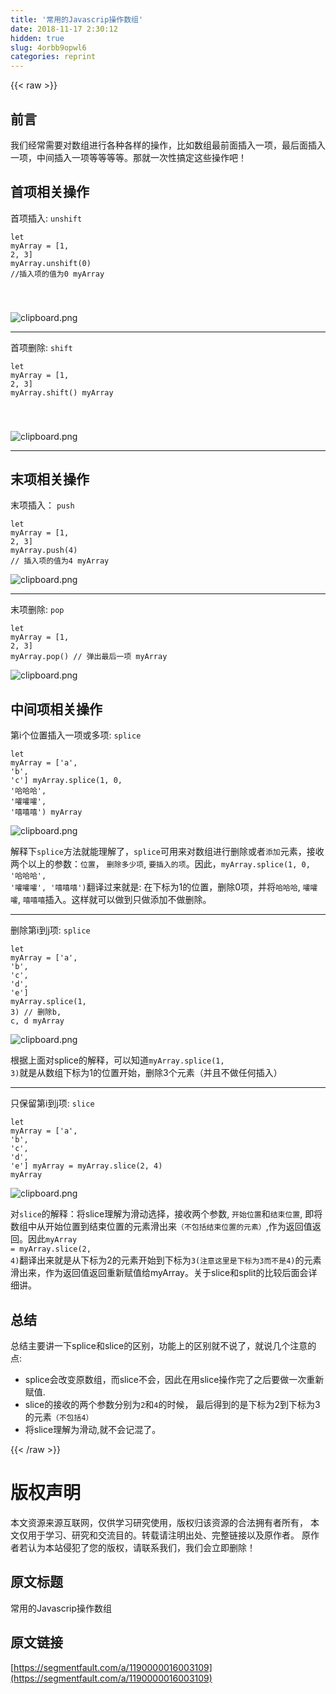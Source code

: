 ```yaml
---
title: '常用的Javascrip操作数组' 
date: 2018-11-17 2:30:12
hidden: true
slug: 4orbb9opwl6
categories: reprint
---
```


{{< raw >}}
<h2 id="articleHeader0">&#x524D;&#x8A00;</h2><p>&#x6211;&#x4EEC;&#x7ECF;&#x5E38;&#x9700;&#x8981;&#x5BF9;&#x6570;&#x7EC4;&#x8FDB;&#x884C;&#x5404;&#x79CD;&#x5404;&#x6837;&#x7684;&#x64CD;&#x4F5C;&#xFF0C;&#x6BD4;&#x5982;&#x6570;&#x7EC4;&#x6700;&#x524D;&#x9762;&#x63D2;&#x5165;&#x4E00;&#x9879;&#xFF0C;&#x6700;&#x540E;&#x9762;&#x63D2;&#x5165;&#x4E00;&#x9879;&#xFF0C;&#x4E2D;&#x95F4;&#x63D2;&#x5165;&#x4E00;&#x9879;&#x7B49;&#x7B49;&#x7B49;&#x7B49;&#x3002;&#x90A3;&#x5C31;&#x4E00;&#x6B21;&#x6027;&#x641E;&#x5B9A;&#x8FD9;&#x4E9B;&#x64CD;&#x4F5C;&#x5427;&#xFF01;</p><h2 id="articleHeader1">&#x9996;&#x9879;&#x76F8;&#x5173;&#x64CD;&#x4F5C;</h2><p>&#x9996;&#x9879;&#x63D2;&#x5165;: <code>unshift</code></p><div class="widget-codetool" style="display:none"><div class="widget-codetool--inner"><span class="selectCode code-tool" data-toggle="tooltip" data-placement="top" title="" data-original-title="&#x5168;&#x9009;"></span> <span type="button" class="copyCode code-tool" data-toggle="tooltip" data-placement="top" data-clipboard-text="let myArray = [1, 2, 3]
myArray.unshift(0) //&#x63D2;&#x5165;&#x9879;&#x7684;&#x503C;&#x4E3A;0
myArray

" title="" data-original-title="&#x590D;&#x5236;"></span> <span type="button" class="saveToNote code-tool" data-toggle="tooltip" data-placement="top" title="" data-original-title="&#x653E;&#x8FDB;&#x7B14;&#x8BB0;"></span></div></div><pre class="hljs lsl"><code>let myArray = [<span class="hljs-number">1</span>, <span class="hljs-number">2</span>, <span class="hljs-number">3</span>]
myArray.unshift(<span class="hljs-number">0</span>) <span class="hljs-comment">//&#x63D2;&#x5165;&#x9879;&#x7684;&#x503C;&#x4E3A;0</span>
myArray

</code></pre><p><span class="img-wrap"><img data-src="/img/bVbfi1l?w=293&amp;h=77" src="https://static.alili.tech/img/bVbfi1l?w=293&amp;h=77" alt="clipboard.png" title="clipboard.png" style="cursor:pointer;display:inline"></span></p><hr><p>&#x9996;&#x9879;&#x5220;&#x9664;: <code>shift</code></p><div class="widget-codetool" style="display:none"><div class="widget-codetool--inner"><span class="selectCode code-tool" data-toggle="tooltip" data-placement="top" title="" data-original-title="&#x5168;&#x9009;"></span> <span type="button" class="copyCode code-tool" data-toggle="tooltip" data-placement="top" data-clipboard-text="let myArray = [1, 2, 3]
myArray.shift()
myArray

" title="" data-original-title="&#x590D;&#x5236;"></span> <span type="button" class="saveToNote code-tool" data-toggle="tooltip" data-placement="top" title="" data-original-title="&#x653E;&#x8FDB;&#x7B14;&#x8BB0;"></span></div></div><pre class="hljs lsl"><code>let myArray = [<span class="hljs-number">1</span>, <span class="hljs-number">2</span>, <span class="hljs-number">3</span>]
myArray.shift()
myArray

</code></pre><p><span class="img-wrap"><img data-src="/img/bVbfi2q?w=291&amp;h=80" src="https://static.alili.tech/img/bVbfi2q?w=291&amp;h=80" alt="clipboard.png" title="clipboard.png" style="cursor:pointer;display:inline"></span></p><hr><h2 id="articleHeader2">&#x672B;&#x9879;&#x76F8;&#x5173;&#x64CD;&#x4F5C;</h2><p>&#x672B;&#x9879;&#x63D2;&#x5165;&#xFF1A; <code>push</code></p><div class="widget-codetool" style="display:none"><div class="widget-codetool--inner"><span class="selectCode code-tool" data-toggle="tooltip" data-placement="top" title="" data-original-title="&#x5168;&#x9009;"></span> <span type="button" class="copyCode code-tool" data-toggle="tooltip" data-placement="top" data-clipboard-text="let myArray = [1, 2, 3]
myArray.push(4) // &#x63D2;&#x5165;&#x9879;&#x7684;&#x503C;&#x4E3A;4
myArray
" title="" data-original-title="&#x590D;&#x5236;"></span> <span type="button" class="saveToNote code-tool" data-toggle="tooltip" data-placement="top" title="" data-original-title="&#x653E;&#x8FDB;&#x7B14;&#x8BB0;"></span></div></div><pre class="hljs lsl"><code>let myArray = [<span class="hljs-number">1</span>, <span class="hljs-number">2</span>, <span class="hljs-number">3</span>]
myArray.push(<span class="hljs-number">4</span>) <span class="hljs-comment">// &#x63D2;&#x5165;&#x9879;&#x7684;&#x503C;&#x4E3A;4</span>
myArray
</code></pre><p><span class="img-wrap"><img data-src="/img/bVbfi2J?w=333&amp;h=120" src="https://static.alili.tech/img/bVbfi2J?w=333&amp;h=120" alt="clipboard.png" title="clipboard.png" style="cursor:pointer;display:inline"></span></p><hr><p>&#x672B;&#x9879;&#x5220;&#x9664;: <code>pop</code></p><div class="widget-codetool" style="display:none"><div class="widget-codetool--inner"><span class="selectCode code-tool" data-toggle="tooltip" data-placement="top" title="" data-original-title="&#x5168;&#x9009;"></span> <span type="button" class="copyCode code-tool" data-toggle="tooltip" data-placement="top" data-clipboard-text="let myArray = [1, 2, 3]
myArray.pop() // &#x5F39;&#x51FA;&#x6700;&#x540E;&#x4E00;&#x9879;
myArray
" title="" data-original-title="&#x590D;&#x5236;"></span> <span type="button" class="saveToNote code-tool" data-toggle="tooltip" data-placement="top" title="" data-original-title="&#x653E;&#x8FDB;&#x7B14;&#x8BB0;"></span></div></div><pre class="hljs lsl"><code>let myArray = [<span class="hljs-number">1</span>, <span class="hljs-number">2</span>, <span class="hljs-number">3</span>]
myArray.pop() <span class="hljs-comment">// &#x5F39;&#x51FA;&#x6700;&#x540E;&#x4E00;&#x9879;</span>
myArray
</code></pre><p><span class="img-wrap"><img data-src="/img/bVbfi3j?w=305&amp;h=104" src="https://static.alili.tech/img/bVbfi3j?w=305&amp;h=104" alt="clipboard.png" title="clipboard.png" style="cursor:pointer;display:inline"></span></p><h2 id="articleHeader3">&#x4E2D;&#x95F4;&#x9879;&#x76F8;&#x5173;&#x64CD;&#x4F5C;</h2><p>&#x7B2C;i&#x4E2A;&#x4F4D;&#x7F6E;&#x63D2;&#x5165;&#x4E00;&#x9879;&#x6216;&#x591A;&#x9879;: <code>splice</code></p><div class="widget-codetool" style="display:none"><div class="widget-codetool--inner"><span class="selectCode code-tool" data-toggle="tooltip" data-placement="top" title="" data-original-title="&#x5168;&#x9009;"></span> <span type="button" class="copyCode code-tool" data-toggle="tooltip" data-placement="top" data-clipboard-text="let myArray = [&apos;a&apos;, &apos;b&apos;, &apos;c&apos;]
myArray.splice(1, 0, &apos;&#x54C8;&#x54C8;&#x54C8;&apos;, &apos;&#x56AF;&#x56AF;&#x56AF;&apos;, &apos;&#x563B;&#x563B;&#x563B;&apos;)
myArray
" title="" data-original-title="&#x590D;&#x5236;"></span> <span type="button" class="saveToNote code-tool" data-toggle="tooltip" data-placement="top" title="" data-original-title="&#x653E;&#x8FDB;&#x7B14;&#x8BB0;"></span></div></div><pre class="hljs bash"><code><span class="hljs-built_in">let</span> myArray = [<span class="hljs-string">&apos;a&apos;</span>, <span class="hljs-string">&apos;b&apos;</span>, <span class="hljs-string">&apos;c&apos;</span>]
myArray.splice(1, 0, <span class="hljs-string">&apos;&#x54C8;&#x54C8;&#x54C8;&apos;</span>, <span class="hljs-string">&apos;&#x56AF;&#x56AF;&#x56AF;&apos;</span>, <span class="hljs-string">&apos;&#x563B;&#x563B;&#x563B;&apos;</span>)
myArray
</code></pre><p><span class="img-wrap"><img data-src="/img/bVbfi8N?w=423&amp;h=83" src="https://static.alili.tech/img/bVbfi8N?w=423&amp;h=83" alt="clipboard.png" title="clipboard.png" style="cursor:pointer;display:inline"></span></p><p>&#x89E3;&#x91CA;&#x4E0B;<code>splice</code>&#x65B9;&#x6CD5;&#x5C31;&#x80FD;&#x7406;&#x89E3;&#x4E86;&#xFF0C;<code>splice</code>&#x53EF;&#x7528;&#x6765;&#x5BF9;&#x6570;&#x7EC4;&#x8FDB;&#x884C;&#x5220;&#x9664;&#x6216;&#x8005;<code>&#x6DFB;&#x52A0;</code>&#x5143;&#x7D20;&#xFF0C;&#x63A5;&#x6536;&#x4E24;&#x4E2A;&#x4EE5;&#x4E0A;&#x7684;&#x53C2;&#x6570;&#xFF1A;<code>&#x4F4D;&#x7F6E;</code>&#xFF0C; <code>&#x5220;&#x9664;&#x591A;&#x5C11;&#x9879;</code>, <code>&#x8981;&#x63D2;&#x5165;&#x7684;&#x9879;</code>&#x3002;&#x56E0;&#x6B64;&#xFF0C;<code>myArray.splice(1, 0, &apos;&#x54C8;&#x54C8;&#x54C8;&apos;, &apos;&#x56AF;&#x56AF;&#x56AF;&apos;, &apos;&#x563B;&#x563B;&#x563B;&apos;)</code>&#x7FFB;&#x8BD1;&#x8FC7;&#x6765;&#x5C31;&#x662F;: &#x5728;&#x4E0B;&#x6807;&#x4E3A;1&#x7684;&#x4F4D;&#x7F6E;&#xFF0C;&#x5220;&#x9664;0&#x9879;&#xFF0C;&#x5E76;&#x5C06;<code>&#x54C8;&#x54C8;&#x54C8;</code>, <code>&#x56AF;&#x56AF;&#x56AF;</code>, <code>&#x563B;&#x563B;&#x563B;</code>&#x63D2;&#x5165;&#x3002;&#x8FD9;&#x6837;&#x5C31;&#x53EF;&#x4EE5;&#x505A;&#x5230;&#x53EA;&#x505A;&#x6DFB;&#x52A0;&#x4E0D;&#x505A;&#x5220;&#x9664;&#x3002;</p><hr><p>&#x5220;&#x9664;&#x7B2C;i&#x5230;j&#x9879;: <code>splice</code></p><div class="widget-codetool" style="display:none"><div class="widget-codetool--inner"><span class="selectCode code-tool" data-toggle="tooltip" data-placement="top" title="" data-original-title="&#x5168;&#x9009;"></span> <span type="button" class="copyCode code-tool" data-toggle="tooltip" data-placement="top" data-clipboard-text="let myArray = [&apos;a&apos;, &apos;b&apos;, &apos;c&apos;, &apos;d&apos;, &apos;e&apos;]
myArray.splice(1, 3) // &#x5220;&#x9664;b, c, d
myArray
" title="" data-original-title="&#x590D;&#x5236;"></span> <span type="button" class="saveToNote code-tool" data-toggle="tooltip" data-placement="top" title="" data-original-title="&#x653E;&#x8FDB;&#x7B14;&#x8BB0;"></span></div></div><pre class="hljs ceylon"><code><span class="hljs-keyword">let</span> myArray = [<span class="hljs-string">&apos;a&apos;</span>, <span class="hljs-string">&apos;b&apos;</span>, <span class="hljs-string">&apos;c&apos;</span>, <span class="hljs-string">&apos;d&apos;</span>, <span class="hljs-string">&apos;e&apos;</span>]
myArray.splice(<span class="hljs-number">1</span>, <span class="hljs-number">3</span>) <span class="hljs-comment">// &#x5220;&#x9664;b, c, d</span>
myArray
</code></pre><p><span class="img-wrap"><img data-src="/img/bVbfjft?w=402&amp;h=75" src="https://static.alili.tech/img/bVbfjft?w=402&amp;h=75" alt="clipboard.png" title="clipboard.png" style="cursor:pointer;display:inline"></span></p><p>&#x6839;&#x636E;&#x4E0A;&#x9762;&#x5BF9;splice&#x7684;&#x89E3;&#x91CA;&#xFF0C;&#x53EF;&#x4EE5;&#x77E5;&#x9053;<code>myArray.splice(1, 3)</code>&#x5C31;&#x662F;&#x4ECE;&#x6570;&#x7EC4;&#x4E0B;&#x6807;&#x4E3A;1&#x7684;&#x4F4D;&#x7F6E;&#x5F00;&#x59CB;&#xFF0C;&#x5220;&#x9664;3&#x4E2A;&#x5143;&#x7D20;&#xFF08;&#x5E76;&#x4E14;&#x4E0D;&#x505A;&#x4EFB;&#x4F55;&#x63D2;&#x5165;&#xFF09;</p><hr><p>&#x53EA;&#x4FDD;&#x7559;&#x7B2C;i&#x5230;j&#x9879;: <code>slice</code></p><div class="widget-codetool" style="display:none"><div class="widget-codetool--inner"><span class="selectCode code-tool" data-toggle="tooltip" data-placement="top" title="" data-original-title="&#x5168;&#x9009;"></span> <span type="button" class="copyCode code-tool" data-toggle="tooltip" data-placement="top" data-clipboard-text="let myArray = [&apos;a&apos;, &apos;b&apos;, &apos;c&apos;, &apos;d&apos;, &apos;e&apos;]
myArray = myArray.slice(2, 4)
myArray
" title="" data-original-title="&#x590D;&#x5236;"></span> <span type="button" class="saveToNote code-tool" data-toggle="tooltip" data-placement="top" title="" data-original-title="&#x653E;&#x8FDB;&#x7B14;&#x8BB0;"></span></div></div><pre class="hljs bash"><code><span class="hljs-built_in">let</span> myArray = [<span class="hljs-string">&apos;a&apos;</span>, <span class="hljs-string">&apos;b&apos;</span>, <span class="hljs-string">&apos;c&apos;</span>, <span class="hljs-string">&apos;d&apos;</span>, <span class="hljs-string">&apos;e&apos;</span>]
myArray = myArray.slice(2, 4)
myArray
</code></pre><p><span class="img-wrap"><img data-src="/img/bVbfjgl?w=391&amp;h=85" src="https://static.alili.tech/img/bVbfjgl?w=391&amp;h=85" alt="clipboard.png" title="clipboard.png" style="cursor:pointer;display:inline"></span></p><p>&#x5BF9;<code>slice</code>&#x7684;&#x89E3;&#x91CA;&#xFF1A;&#x5C06;slice&#x7406;&#x89E3;&#x4E3A;&#x6ED1;&#x52A8;&#x9009;&#x62E9;&#xFF0C;&#x63A5;&#x6536;&#x4E24;&#x4E2A;&#x53C2;&#x6570;, <code>&#x5F00;&#x59CB;&#x4F4D;&#x7F6E;</code>&#x548C;<code>&#x7ED3;&#x675F;&#x4F4D;&#x7F6E;</code>, &#x5373;&#x5C06;&#x6570;&#x7EC4;&#x4E2D;&#x4ECE;&#x5F00;&#x59CB;&#x4F4D;&#x7F6E;&#x5230;&#x7ED3;&#x675F;&#x4F4D;&#x7F6E;&#x7684;&#x5143;&#x7D20;&#x6ED1;&#x51FA;&#x6765;<code>&#xFF08;&#x4E0D;&#x5305;&#x62EC;&#x7ED3;&#x675F;&#x4F4D;&#x7F6E;&#x7684;&#x5143;&#x7D20;&#xFF09;</code>,&#x4F5C;&#x4E3A;&#x8FD4;&#x56DE;&#x503C;&#x8FD4;&#x56DE;&#x3002;&#x56E0;&#x6B64;<code>myArray = myArray.slice(2, 4)</code>&#x7FFB;&#x8BD1;&#x51FA;&#x6765;&#x5C31;&#x662F;&#x4ECE;&#x4E0B;&#x6807;&#x4E3A;2&#x7684;&#x5143;&#x7D20;&#x5F00;&#x59CB;&#x5230;&#x4E0B;&#x6807;&#x4E3A;<code>3(&#x6CE8;&#x610F;&#x8FD9;&#x91CC;&#x662F;&#x4E0B;&#x6807;&#x4E3A;3&#x800C;&#x4E0D;&#x662F;4)</code>&#x7684;&#x5143;&#x7D20;&#x6ED1;&#x51FA;&#x6765;&#xFF0C;&#x4F5C;&#x4E3A;&#x8FD4;&#x56DE;&#x503C;&#x8FD4;&#x56DE;&#x91CD;&#x65B0;&#x8D4B;&#x503C;&#x7ED9;myArray&#x3002;&#x5173;&#x4E8E;slice&#x548C;split&#x7684;&#x6BD4;&#x8F83;&#x540E;&#x9762;&#x4F1A;&#x8BE6;&#x7EC6;&#x8BB2;&#x3002;</p><h2 id="articleHeader4">&#x603B;&#x7ED3;</h2><p>&#x603B;&#x7ED3;&#x4E3B;&#x8981;&#x8BB2;&#x4E00;&#x4E0B;splice&#x548C;slice&#x7684;&#x533A;&#x522B;&#xFF0C;&#x529F;&#x80FD;&#x4E0A;&#x7684;&#x533A;&#x522B;&#x5C31;&#x4E0D;&#x8BF4;&#x4E86;&#xFF0C;&#x5C31;&#x8BF4;&#x51E0;&#x4E2A;&#x6CE8;&#x610F;&#x7684;&#x70B9;:</p><ul><li>splice&#x4F1A;&#x6539;&#x53D8;&#x539F;&#x6570;&#x7EC4;&#xFF0C;&#x800C;slice&#x4E0D;&#x4F1A;&#xFF0C;&#x56E0;&#x6B64;&#x5728;&#x7528;slice&#x64CD;&#x4F5C;&#x5B8C;&#x4E86;&#x4E4B;&#x540E;&#x8981;&#x505A;&#x4E00;&#x6B21;&#x91CD;&#x65B0;&#x8D4B;&#x503C;.</li><li>slice&#x7684;&#x63A5;&#x6536;&#x7684;&#x4E24;&#x4E2A;&#x53C2;&#x6570;&#x5206;&#x522B;&#x4E3A;<code>2</code>&#x548C;<code>4</code>&#x7684;&#x65F6;&#x5019;&#xFF0C; &#x6700;&#x540E;&#x5F97;&#x5230;&#x7684;&#x662F;&#x4E0B;&#x6807;&#x4E3A;2&#x5230;&#x4E0B;&#x6807;&#x4E3A;3&#x7684;&#x5143;&#x7D20;<code>&#xFF08;&#x4E0D;&#x5305;&#x62EC;4&#xFF09;</code></li><li>&#x5C06;slice&#x7406;&#x89E3;&#x4E3A;&#x6ED1;&#x52A8;,&#x5C31;&#x4E0D;&#x4F1A;&#x8BB0;&#x6DF7;&#x4E86;&#x3002;</li></ul>
{{< /raw >}}

# 版权声明
本文资源来源互联网，仅供学习研究使用，版权归该资源的合法拥有者所有，
本文仅用于学习、研究和交流目的。转载请注明出处、完整链接以及原作者。
原作者若认为本站侵犯了您的版权，请联系我们，我们会立即删除！

## 原文标题
常用的Javascrip操作数组

## 原文链接
[https://segmentfault.com/a/1190000016003109](https://segmentfault.com/a/1190000016003109)

